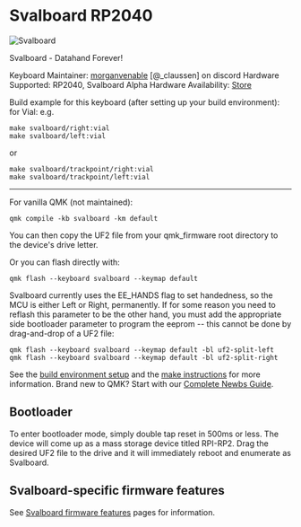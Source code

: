 # Svalboard RP2040

![Svalboard](https://www.svalboard.com)

Svalboard - Datahand Forever!

Keyboard Maintainer: [morganvenable](https://github.com/svalboard/vial-qmk) [@_claussen] on discord
Hardware Supported: RP2040, Svalboard Alpha
Hardware Availability: [Store](https://www.svalboard.com)

Build example for this keyboard (after setting up your build environment):
for Vial:
e.g.
```
make svalboard/right:vial
make svalboard/left:vial
```
or
```
make svalboard/trackpoint/right:vial
make svalboard/trackpoint/left:vial
```

--------------------------------------------------------------

For vanilla QMK (not maintained):

```
qmk compile -kb svalboard -km default
```
You can then copy the UF2 file from your qmk_firmware root directory to the device's drive letter.

Or you can flash directly with:
```
qmk flash --keyboard svalboard --keymap default
```

Svalboard currently uses the EE_HANDS flag to set handedness, so the MCU is either Left or Right, permanently. If for some reason you need to reflash this parameter to be the other hand, you must add the appropriate side bootloader parameter to program the eeprom -- this cannot be done by drag-and-drop of a UF2 file:
```
qmk flash --keyboard svalboard --keymap default -bl uf2-split-left
qmk flash --keyboard svalboard --keymap default -bl uf2-split-right
```

See the [build environment setup](https://docs.qmk.fm/#/getting_started_build_tools) and the [make instructions](https://docs.qmk.fm/#/getting_started_make_guide) for more information. Brand new to QMK? Start with our [Complete Newbs Guide](https://docs.qmk.fm/#/newbs).

## Bootloader
To enter bootloader mode, simply double tap reset in 500ms or less.  The device will come up as a mass storage device titled RPI-RP2.  Drag the desired UF2 file to the drive and it will immediately reboot and enumerate as Svalboard.

## Svalboard-specific firmware features
See [Svalboard firmware features](docs/firmware_features.md) pages for information.